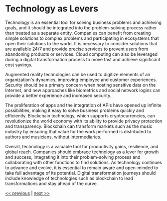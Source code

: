 # Technology as Levers

Technology is an essential tool for solving business problems and achieving goals, and it should be integrated into the problem-solving process rather than treated as a separate entity. Companies can benefit from creating simple solutions to complex problems and participating in ecosystems that open their solutions to the world. It is necessary to consider solutions that are available 24/7 and provide precise services to prevent users from abandoning products or services. Cloud computing can also be leveraged during a digital transformation process to move fast and achieve significant cost savings.

Augmented reality technologies can be used to digitize elements of an organization's dynamics, improving employee and customer experiences. Security should be a primary concern when hosting sensitive data on the Internet, and new approaches like biometrics and social network logins can provide a better experience and increased security.

The proliferation of apps and the integration of APIs have opened up infinite possibilities, making it easy to solve business problems quickly and efficiently. Blockchain technology, which supports cryptocurrencies, can revolutionize the world economy with its ability to provide privacy protection and transparency. Blockchain can transform markets such as the music industry by ensuring that value for the work performed is distributed to authors and musicians, without intermediaries.

Overall, technology is a valuable tool for productivity gains, resilience, and global reach. Companies should embrace technology as a lever for growth and success, integrating it into their problem-solving process and collaborating with other functions to find solutions. As technology continues to advance and evolve, it is essential to remain aware and open-minded to take full advantage of its potential. Digital transformation journeys should include knowledge of technologies such as blockchain to lead transformations and stay ahead of the curve.

[<< previous](../chapter-5/8-white_is_the_new_basic.md) | [next >>](1-what_was_really_your_problem.md)
